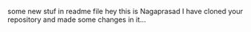 some new stuf in readme file
hey this is Nagaprasad 
I have cloned your repository and made some changes in it...
